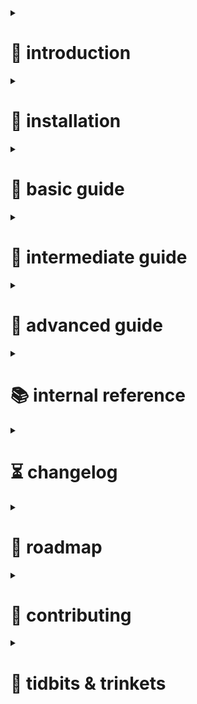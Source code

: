 <details> 
<summary> 
        
# 👋 introduction
</summary>

gapprox is a python toolkit to find the approximate function of a [graph][graph of a function]  
instead of "find the graph of a function", youre flipping it: "find the function of a graph"

gapprox helps streamline the process of graph approximation

[graph of a function]: https://en.wikipedia.org/wiki/Graph_of_a_function  
</details>

<details>
<summary> 
        
# 💾 installation
</summary>

get it from PyPI: 
```shell
pip install gapprox
```

or install the latest from GitHub:
```shell
git clone https://github.com/deftasparagusanaconda/gapprox
cd gapprox
pip install .
```

for faster performance, install with all optional dependencies:
```shell
pip install gapprox[all]
```

</details>

<details>
<summary> 

# 📗 basic guide
</summary>

this is the basic "i want results!" guide  
follow the example:
```python
import gapprox

graph = gapprox.Approximation()
function = graph.fit([1, 2, 4, 6, 3], [1, 2, 5, 5, 2])

print(function)
print(function(2.5))

```  
`import gapprox` loads the gapprox package into python
`Approximation()` creates an object that manages configuration (input, output, fitting method, ...)  
`.fit()` automatically selects the best approximation method, returning an [Expression](###Expression)
you can print the Expression `print(graph.output)` or call it like a function `graph.output(2.5)`

</details>

<details>
<summary> 

# 📙 intermediate guide 
</summary>

this is the intermediate "i want control!" guide

### Expression
an Expression is an object representing a mathematical function either as a DAG (directed acyclic graph) or as a tree. it is printable and callable.

</details>

<details>
<summary> 
        
# 📕 advanced guide
</summary>

this is the advanced "i want to know more!" guide, in case you want to understand the theory better
</details>

<details>
<summary> 
        
# 📚 internal reference
</summary>

this is the detailed implementation and theory reference. it is not meant for normal users
</details>

<details>
<summary>

# ⏳ changelog
</summary>

0.1.0:  
+ first official PyPI release as `graphapproximator`
+ minimal but usable `paramgen` and `structgen`

0.2.0:
+ improved API
+ added `ga` launcher (python REPL with `ga` imported)

0.3.0:
+ re-release as `gapprox` on PyPI
+ clean up module namespace
- remove CLI entry points (package-only interface)
- reduce dynamic behaviour on import
</details>

<details>
<summary>
        
# 🚀 roadmap
</summary>

- DAG/expression trees  
- multi-objective analysis (and [pareto front](https://en.wikipedia.org/wiki/Pareto_front) presentation)  
- web app  
- symbolic regression  
- complex numbers  
- parametric function support  
- multiple-input multiple-output
- n-dimensional plotters  
- surface approximation  
- [many-to-many][relation types] relation approximation  
- point density evaluators  
- hypersonic blasters 🚀

in the far far future, ga will support multiple-input multiple-output approximation. for m inputs and n outputs, it runs n approximations of m-dimensional [manifolds][manifold] separately  
effectively, this turns it into a general-purpose prediction library, analogous to AI  
currently, ga only supports single-input single-output [many-to-one][relation types] functions
</details>

<details>
<summary>

# 🤝 contributing
</summary>

gapprox is currently not looking for contributors. solo dev work is required to get a good structure going. "if you want something done right, you gotta do it yourself"  

anyway, gapprox follows semantic versioning as `major`.`minor`.`bugfix`  
`X.0.0` - big overhaul | non-backwards compatible  
`X.Y.0` - new features | backwards compatible  
`X.Y.Z` - bug fixes | minor features  
</details>

<details>
<summary>
        

# 🧶 tidbits & trinkets
</summary>

- see [disciplines](https://github.com/deftasparagusanaconda/gapprox/tree/main/documentation/disciplines.md) for which disciplines this project intersects with
</details>










[examples]: https://github.com/deftasparagusanaconda/gapprox/tree/main/examples/  
[documentation]: https://github.com/deftasparagusanaconda/gapprox/tree/main/documentation/  
[license]: https://github.com/deftasparagusanaconda/gapprox/tree/main/LICENSE  
[contact]: https://discordapp.com/users/608255432859058177

[graph]: https://en.wikipedia.org/wiki/Graph_of_a_function  
[function]: https://en.wikipedia.org/wiki/Function_(mathematics)
[functional analysis]: https://en.wikipedia.org/wiki/Functional_analysis
[approximation]: https://en.wikipedia.org/wiki/Approximation_theory
[manifold]: https://en.wikipedia.org/wiki/Manifold
[smoothness]: https://en.wikipedia.org/wiki/Smoothness
[parsing]: https://en.wikipedia.org/wiki/Parsing
[sampling]: https://en.wikipedia.org/wiki/Sampling_(statistics)
[interpolation]: https://en.wikipedia.org/wiki/Interpolation
[optimization]: https://en.wikipedia.org/wiki/Mathematical_optimization
[iterative method]: https://en.wikipedia.org/wiki/Iterative_method
[expression]: https://en.wikipedia.org/wiki/Expression_(mathematics)
[error analysis]: https://en.wikipedia.org/wiki/Error_analysis_(mathematics)
[relation types]: https://en.wikipedia.org/wiki/Relation_(mathematics)#Combinations_of_properties
[object in cs]: https://en.wikipedia.org/wiki/Object_(computer_science)

